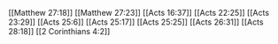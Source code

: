[[Matthew 27:18]]
[[Matthew 27:23]]
[[Acts 16:37]]
[[Acts 22:25]]
[[Acts 23:29]]
[[Acts 25:6]]
[[Acts 25:17]]
[[Acts 25:25]]
[[Acts 26:31]]
[[Acts 28:18]]
[[2 Corinthians 4:2]]

